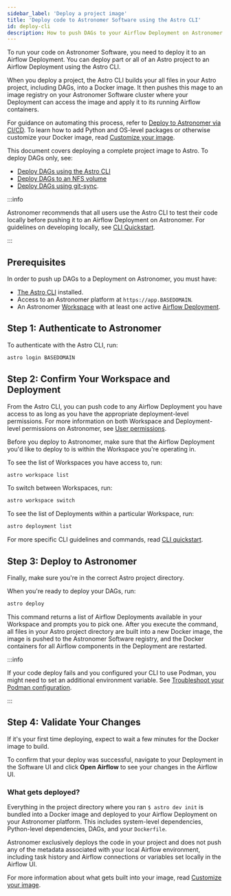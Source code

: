```yaml
---
sidebar_label: 'Deploy a project image'
title: 'Deploy code to Astronomer Software using the Astro CLI'
id: deploy-cli
description: How to push DAGs to your Airflow Deployment on Astronomer Software using the Astro CLI.
---
```


To run your code on Astronomer Software, you need to deploy it to an Airflow Deployment. You can deploy part or all of an Astro project to an Airflow Deployment using the Astro CLI.

When you deploy a project, the Astro CLI builds your all files in your Astro project, including DAGs, into a Docker image. It then pushes this mage to an image registry on your Astronomer Software cluster where your Deployment can access the image and apply it to its running Airflow containers.

For guidance on automating this process, refer to [Deploy to Astronomer via CI/CD](ci-cd.md). To learn how to add Python and OS-level packages or otherwise customize your Docker image, read [Customize your image](customize-image.md).

This document covers deploying a complete project image to Astro. To deploy DAGs only, see:

- [Deploy DAGs using the Astro CLI](deploy-dags.md)
- [Deploy DAGs to an NFS volume](deploy-nfs.md)
- [Deploy DAGs using git-sync](deploy-nfs.md).

:::info

Astronomer recommends that all users use the Astro CLI to test their code locally before pushing it to an Airflow Deployment on Astronomer. For guidelines on developing locally, see [CLI Quickstart](https://docs.astronomer.io/astro/cli/install-cli).

:::

## Prerequisites

In order to push up DAGs to a Deployment on Astronomer, you must have:

* [The Astro CLI](https://docs.astronomer.io/astro/cli/install-cli) installed.
* Access to an Astronomer platform at `https://app.BASEDOMAIN`.
* An Astronomer [Workspace](manage-workspaces.md) with at least one active [Airflow Deployment](configure-deployment.md).

## Step 1: Authenticate to Astronomer

To authenticate with the Astro CLI, run:

```sh
astro login BASEDOMAIN
```

## Step 2: Confirm Your Workspace and Deployment

From the Astro CLI, you can push code to any Airflow Deployment you have access to as long as you have the appropriate deployment-level permissions. For more information on both Workspace and Deployment-level permissions on Astronomer, see [User permissions](workspace-permissions.md).

Before you deploy to Astronomer, make sure that the Airflow Deployment you'd like to deploy to is within the Workspace you're operating in.

To see the list of Workspaces you have access to, run:

```sh
astro workspace list
```

To switch between Workspaces, run:

```sh
astro workspace switch
```

To see the list of Deployments within a particular Workspace, run:

```sh
astro deployment list
```

For more specific CLI guidelines and commands, read [CLI quickstart](https://docs.astronomer.io/astro/cli/install-cli).

## Step 3: Deploy to Astronomer

Finally, make sure you're in the correct Astro project directory.

When you're ready to deploy your DAGs, run:

```sh
astro deploy
```

This command returns a list of Airflow Deployments available in your Workspace and prompts you to pick one. After you execute the command, all files in your Astro project directory are built into a new Docker image, the image is pushed to the Astronomer Software registry, and the Docker containers for all Airflow components in the Deployment are restarted.

:::info

If your code deploy fails and you configured your CLI to use Podman, you might need to set an additional environment variable. See [Troubleshoot your Podman configuration](https://docs.astronomer.io/astro/cli/configure-cli#troubleshoot-your-configuration). 

:::

## Step 4: Validate Your Changes

If it's your first time deploying, expect to wait a few minutes for the Docker image to build.

To confirm that your deploy was successful, navigate to your Deployment in the Software UI and click **Open Airflow** to see your changes in the Airflow UI.

### What gets deployed?

Everything in the project directory where you ran `$ astro dev init` is bundled into a Docker image and deployed to your Airflow Deployment on your Astronomer platform. This includes system-level dependencies, Python-level dependencies, DAGs, and your `Dockerfile`.

Astronomer exclusively deploys the code in your project and does not push any of the metadata associated with your local Airflow environment, including task history and Airflow connections or variables set locally in the Airflow UI.

For more information about what gets built into your image, read [Customize your image](customize-image.md).
